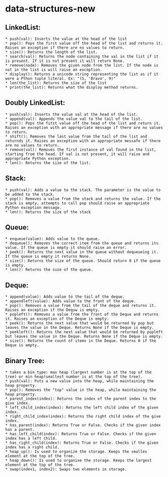 # data-structures-new
## LinkedList:
    * push(val): Inserts the value at the head of the list
    * pop(): Pops the first value off the head of the list and returns it. Raises an exception if there are no values to return.
    * size(): Returns the length of the list.
    * search(val): Returns the node containing the val in the list if it is present. If it is not present it will return None.
    * remove(node): Removes the given node from the list. If the node is not in the list is will raise an exception.
    * display(): Returns a unicode string representing the list as if it were a Pthon tuple literal. Ex: "(5, 'Bravo', 9)"
    * len(the_list): Returns the size of the list
    * print(the_list): Returns what the display method returns.
## Doubly LinkedList:
    * push(val): Inserts the value val at the head of the list.
    * append(val): Appends the value val to the tail of the list.
    * pop(): Pops the fitst value off the head of the list and return it. Raises an exception with an appropriate message if there are no values to return.
    * shift(): Removes the last value from the tail of the list and returnds it. Raises an exception with an appropriate messafe if there are no values to return.
    * remove(val): Removes the first instance of val found in the list, starting from the head. If val is not present, it will raise and appropriate Python exception.
    * len(): Returns the size of the list.
## Stack:
    * push(val): Adds a value to the stack. The parameter is the value to be added to the stack.
    * pop(): Removes a value from the stack and returns the value. If the stack is empty, attempts to call pop should raise an appropriate Python exception message.
    * len(): Returns the size of the stack
## Queue:
    * enqueue(value): Adds value to the queue.
    * dequeue(): Removes the correct item from the queue and returns its value. If the queue is empty it should raise an error.
    * peek(): Returns the next value in the queue without dequeueing it. If the queue is empty it returns None.
    * size(): Returns the size of the queue. Should return 0 if the queue is empty.
    * len(): Returns the suze of the queue. 
## Deque:
    * append(value): Adds value to the tail of the deque.
    * appendleft(value): Adds value to the front of the deque.
    * pop(): Removes a value from the tail of the deque and returns it. Raises an exception if the Dequw is empty.
    * popleft(): Removes a value from the front of the Deque and returns it. Raises an exception of the Deque is empty.
    * peek(): Returns the next value that would be returned by pop but leaves the value in the Deque. Returns None if the Deque is empty.
    * peekleft(): Returns the next value that would be returned by popleft but leaves the value in the Deque. Returns None if the Deque is empty.
    * size(): Returns the count of items in the Deque. Returns 0 if the Deque is empty.
## Binary Tree:
    * takes a bin_type: max heap (largest number is at the top of the tree) or min heap(smallest number is at the top of the tree).
    * push(val): Puts a new value into the heap, while maintaining the heap property.
    * pop(): Removes the "top" value in the heap, while maintaining the heap property.
    * parent_index(index): Returns the index of the parent index to the give index.
    * left_child_index(index): Returns the left child index of the given index.
    * right_child_index(index): Returns the right child index of the give index.
    * has_parent(index): Returns True or False. Checks if the given index has a parent.
    * has_left_child(index): Returns True or False. Checks if the given index has a left child.
    * has_right_child(index): Returns True or False. Checks if the given index has a right child.
    * heap_up(): Is used to organize the storage. Keeps the smalles element at the top of the tree.
    * heap_down(): Is used to organixe the storage. Keeps the largest element at the top of the tree.
    * swap(index1, index2): Swaps two elements in storage.